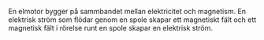 En elmotor bygger på sammbandet mellan elektricitet och magnetism. En elektrisk ström som flödar genom en spole skapar ett magnetiskt fält och ett magnetisk fält i rörelse runt en spole skapar en elektrisk ström.

